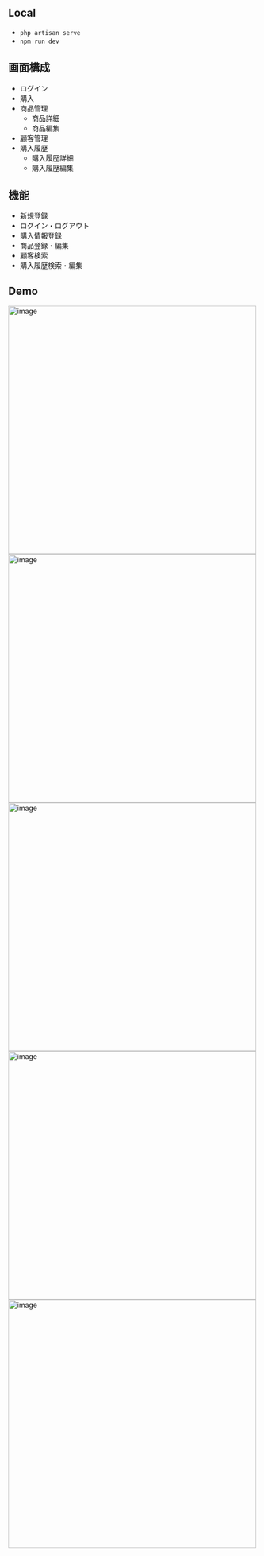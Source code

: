 ## Local
- ` php artisan serve `
- ` npm run dev `

## 画面構成
- ログイン
- 購入
- 商品管理
  - 商品詳細
  - 商品編集
- 顧客管理
- 購入履歴
  - 購入履歴詳細
  - 購入履歴編集

## 機能
- 新規登録
- ログイン・ログアウト
- 購入情報登録
- 商品登録・編集
- 顧客検索
- 購入履歴検索・編集

## Demo

<img width="500" alt="image" src="https://github.com/user-attachments/assets/7d3fae93-90f9-48a7-852d-9fb7ac1c9c4f">
<img width="500" alt="image" src="https://github.com/user-attachments/assets/6b0104af-a9ef-4fde-972d-d1f4cbc24b01">
<img width="500" alt="image" src="https://github.com/user-attachments/assets/72c9cfb4-f653-49ec-8002-e08b6bca6af4">
<img width="500" alt="image" src="https://github.com/user-attachments/assets/96f490b0-30c9-455e-b174-3c2afb6735fd">
<img width="500" alt="image" src="https://github.com/user-attachments/assets/cbdd0411-9bab-4c3f-85de-45d6cd6b6b8f">

